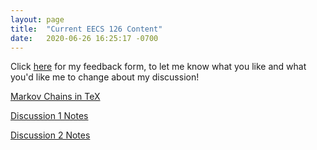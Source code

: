 ```yaml
---
layout: page
title:  "Current EECS 126 Content"
date:   2020-06-26 16:25:17 -0700
---
```

Click [here](https://tinyurl.com/yy79f8au) for my feedback form, to let me know what you like and what you'd like me to change about my discussion!

[Markov Chains in TeX](expository/markovtex.pdf)

[Discussion 1 Notes](eecs126disnotes/126fa20dis1notes.pdf)   

[Discussion 2 Notes](eecs126disnotes/126fa20dis2notes.pdf)
